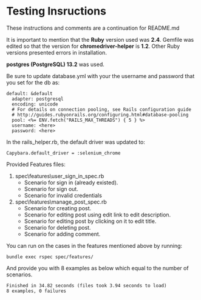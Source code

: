 # Testing Insructions 

These instructions and comments are a continuation for README.md

It is important to mention that the **Ruby** version used was **2.4**. Gemfile was edited so that the version for **chromedriver-helper** is **1.2**. Other Ruby versions presented errors in installation.

**postgres (PostgreSQL) 13.2** was used.

Be sure to update database.yml with your the username and password that you set for the db as:
```
default: &default
  adapter: postgresql
  encoding: unicode
  # For details on connection pooling, see Rails configuration guide
  # http://guides.rubyonrails.org/configuring.html#database-pooling
  pool: <%= ENV.fetch("RAILS_MAX_THREADS") { 5 } %>
  username: <here> 
  password: <here>
```

In the rails_helper.rb, the default driver was updated to:
```
Capybara.default_driver = :selenium_chrome
```
Provided Features files:
1. spec\features\user_sign_in_spec.rb
    * Scenario for sign in (already existed).
    * Scenario for sign out.
    * Scenario for invalid credentials
2. spec\features\manage_post_spec.rb
    * Scenario for creating post.
    * Scenario for editing post using edit link to edit description.
    * Scenario for editing post by clicking on it to edit title.
    * Scenario for deleting post.
    * Scenario for adding comment.

You can run on the cases in the features mentioned above by running:
```
bundle exec rspec spec/features/
```
And provide you with 8 examples as below which equal to the number of scenarios.
```
Finished in 34.82 seconds (files took 3.94 seconds to load)
8 examples, 0 failures
```
